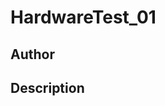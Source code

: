 # HardwareTest_01

## Author

<!-- Insert Your Name Here -->

## Description

<!-- Describe your example here -->
